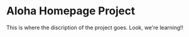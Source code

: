 # Aloha Homepage Project

This is where the discription of the project goes. Look, we're learning!!

